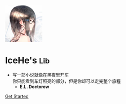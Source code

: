 ![avatar](_docsify/avatar-120.png)

# IceHe's <small>Lib</small>

<!-- > Done is better than perfect. -->

<!-- - Tech & Life / Tool / Hobby / Resume -->
<!-- - Wiki：Never memorize something that you can look up. -->
<!-- - **Albert Einstein** -->

- 写一部小说就像在黑夜里开车<br/>你只能看到车灯照亮的部分，但是你却可以走完整个旅程
    - **E.L. Doctorow**

[Get Started](#索引)

<!-- Ref : https://docsify.js.org/#/cover -->
